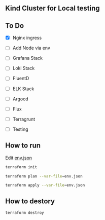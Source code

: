 ## Kind Cluster for Local testing

## To Do
- [x] Nginx ingress
- [ ] Add Node via env
- [ ] Grafana Stack
- [ ] Loki Stack
- [ ] FluentD
- [ ] ELK Stack
- [ ] Argocd
- [ ] Flux
- [ ] Terragrunt
- [ ] Testing



## How to run

Edit [env.json](env.json)

```bash
terraform init
```
```bash
terraform plan --var-file=env.json
```
```bash
terraform apply --var-file=env.json
```

## How to destory
```bash
terraform destroy
```